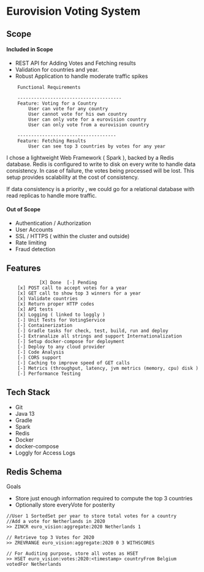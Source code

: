 
# Eurovision Voting System

## Scope

#### Included in Scope

- REST API for Adding Votes and Fetching results
- Validation for countries and year.
- Robust Application to handle moderate traffic spikes

```text
    Functional Requirements
    
    --------------------------------------
    Feature: Voting for a Country
        User can vote for any country
        User cannot vote for his own country
        User can only vote for a eurovision country
        User can only vote from a eurovision country
          
    ------------------------------------          
    Feature: Fetching Results
        User can see top 3 countries by votes for any year
``` 

I chose a lightweight Web Framework ( Spark ), backed by a Redis database.  Redis is configured to write to disk on every write to handle data consistency. In case of failure, the votes being processed will be lost. This setup provides scalability at the cost of consistency.
 
If data consistency is a priority , we could go for a relational database with read replicas to handle more traffic.
        
#### Out of Scope 

 - Authentication / Authorization
 - User Accounts
 - SSL / HTTPS ( within the cluster and outside)
 - Rate limiting
 - Fraud detection 
        
## Features 

```text
            [X] Done  [-] Pending
    [x] POST call to accept votes for a year
    [x] GET call to show top 3 winners for a year
    [x] Validate countries
    [x] Return proper HTTP codes  
    [x] API tests
    [x] Logging ( linked to loggly )
    [-] Unit Tests for VotingService
    [-] Containerization
    [-] Gradle tasks for check, test, build, run and deploy
    [-] Extranalize all strings and support Internationalization
    [-] Setup docker-compose for deployment
    [-] Deploy to any cloud provider
    [-] Code Analysis
    [-] CORS support
    [-] Caching to improve speed of GET calls
    [-] Metrics (throughput, latency, jvm metrics (memory, cpu) disk )
    [-] Performance Testing
```

## Tech Stack

- Git 
- Java 13
- Gradle
- Spark
- Redis
- Docker 
- docker-compose
- Loggly for Access Logs 

 
 ## Redis Schema
     
 Goals
 - Store just enough information required to compute the top 3 countries
 - Optionally store everyVote for posterity
    
```text
//User 1 SortedSet per year to store total votes for a country
//Add a vote for Netherlands in 2020
>> ZINCR euro_vision:aggregate:2020 Netherlands 1

// Retrieve top 3 Votes for 2020
>> ZREVRANGE euro_vision:aggregate:2020 0 3 WITHSCORES 

// For Auditing purpose, store all votes as HSET
>> HSET euro_vision:votes:2020:<timestamp> countryFrom Belgium votedFor Netherlands

```
    
        
